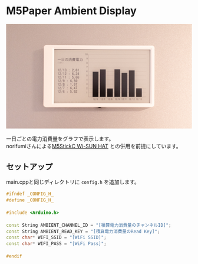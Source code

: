 # M5Paper Ambient Display

![eyecatch](eyecatch.jpg)

一日ごとの電力消費量をグラフで表示します。  
norifumiさんによる[M5StickC Wi-SUN HAT](https://github.com/rin-ofumi/m5stickc_wisun_hat) との併用を前提にしています。

## セットアップ

main.cppと同じディレクトリに `config.h` を追加します。

``` cpp
#ifndef _CONFIG_H_
#define _CONFIG_H_

#include <Arduino.h>

const String AMBIENT_CHANNEL_ID = "[積算電力消費量のチャンネルID]";
const String AMBIENT_READ_KEY = "[積算電力消費量のRead Key]";
const char* WIFI_SSID = "[WiFi SSID]";
const char* WIFI_PASS = "[WiFi Pass]";

#endif
```
